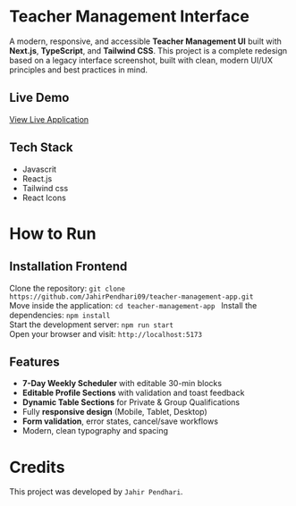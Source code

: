 # Teacher Management Interface

A modern, responsive, and accessible **Teacher Management UI** built with **Next.js**, **TypeScript**, and **Tailwind CSS**. This project is a complete redesign based on a legacy interface screenshot, built with clean, modern UI/UX principles and best practices in mind.



##  Live Demo

[View Live Application](https://teacher-management-app.netlify.app/)


## Tech Stack
  - Javascrit
  - React.js
  - Tailwind css
  - React Icons



 # How to Run <br/>
 
   <h2>Installation Frontend </h2>
   
   Clone the repository:   ``` git clone https://github.com/JahirPendhari09/teacher-management-app.git  ``` <br/>
   Move inside the application: ``` cd teacher-management-app  ```
   Install the dependencies:   ``` npm install ``` <br/>
   Start the development server:   ``` npm run start ``` <br/>
   Open your browser and visit:   ``` http://localhost:5173 ``` <br/>
   

##  Features

-  **7-Day Weekly Scheduler** with editable 30-min blocks
-  **Editable Profile Sections** with validation and toast feedback
-  **Dynamic Table Sections** for Private & Group Qualifications
-  Fully **responsive design** (Mobile, Tablet, Desktop)
-  **Form validation**, error states, cancel/save workflows
-  Modern, clean typography and spacing



# Credits <br/>
   This project was developed by ```Jahir Pendhari```.
  
